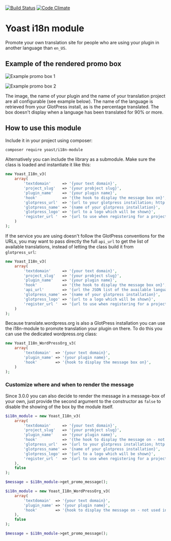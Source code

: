 [![Build Status](https://travis-ci.org/Yoast/i18n-module.png?branch=master)](https://travis-ci.org/Yoast/i18n-module)
[![Code Climate](https://codeclimate.com/github/Yoast/i18n-module/badges/gpa.svg)](https://codeclimate.com/github/Yoast/i18n-module)

# Yoast i18n module
Promote your own translation site for people who are using your plugin in another language than `en_US`. 

## Example of the rendered promo box
![Example promo box 1](https://cloud.githubusercontent.com/assets/5147598/17158139/66429a10-5394-11e6-8d6d-5da0e0a5b074.png)

![Example promo box 2](https://cloud.githubusercontent.com/assets/5147598/17158143/6ed2f33c-5394-11e6-825b-a0fc04f2df83.png)

The image, the name of your plugin and the name of your translation project are all configurable (see example below). The name of the language is retrieved from your GlotPress install, as is the percentage translated. The box doesn't display when a language has been translated for 90% or more.

## How to use this module

Include it in your project using composer:
```bash
composer require yoast/i18n-module
```

Alternatively you can include the library as a submodule.
Make sure the class is loaded and instantiate it like this:

```php
new Yoast_I18n_v3(
	array(
		'textdomain'     => '{your text domain}',
		'project_slug'   => '{your probject slug}',
		'plugin_name'    => '{your plugin name}',
		'hook'           => '{the hook to display the message box on}',
		'glotpress_url'  => '{url to your glotpress installation; http://translate.yoast.com}',
		'glotpress_name' => '{name of your glotpress installation}',
		'glotpress_logo' => '{url to a logo which will be shown}',
		'register_url '  => '{url to use when registering for a project}',
	)
);
```

If the service you are using doesn't follow the GlotPress conventions for the URLs, you may want to pass directly the full `api_url`
to get the list of available translations, instead of letting the class build it from `glotpress_url`:

```php
new Yoast_I18n_v3(
	array(
		'textdomain'     => '{your text domain}',
		'project_slug'   => '{your probject slug}',
		'plugin_name'    => '{your plugin name}',
		'hook'           => '{the hook to display the message box on}',
		'api_url'        => '{url the JSON list of the available languages}',
		'glotpress_name' => '{name of your glotpress installation}',
		'glotpress_logo' => '{url to a logo which will be shown}',
		'register_url '  => '{url to use when registering for a project}',
	)
);
```

Because translate.wordpress.org is also a GlotPress installation you can use the i18n-module to promote translation your plugin on there. To do this you can use the dedicated wordpress.org class:

```php
new Yoast_I18n_WordPressOrg_v3(
	array(
		'textdomain'  => '{your text domain}',
		'plugin_name' => '{your plugin name}',
		'hook'        => '{hook to display the message box on}',
	)
);
```

### Customize where and when to render the message

Since 3.0.0 you can also decide to render the message in a message-box of your own, just provide the second argument to the constructor as `false` to disable the showing of the box by the module itself.

```php
$i18n_module = new Yoast_I18n_v3(
	array(
		'textdomain'     => '{your text domain}',
		'project_slug'   => '{your probject slug}',
		'plugin_name'    => '{your plugin name}',
		'hook'           => '{the hook to display the message on - not used in this example}',
		'glotpress_url'  => '{url to your glotpress installation; http://translate.yoast.com}',
		'glotpress_name' => '{name of your glotpress installation}',
		'glotpress_logo' => '{url to a logo which will be shown}',
		'register_url '  => '{url to use when registering for a project}',
	),
	false
);

$message = $i18n_module->get_promo_message();
```

```php
$i18n_module = new Yoast_I18n_WordPressOrg_v3(
	array(
		'textdomain'  => '{your text domain}',
		'plugin_name' => '{your plugin name}',
		'hook'        => '{hook to display the message on - not used in this example}',
	),
	false
);

$message = $i18n_module->get_promo_message();
```
